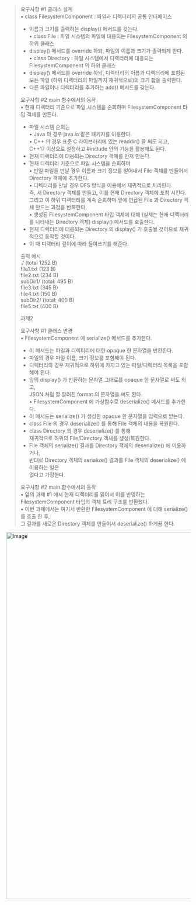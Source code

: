 > 요구사항 #1 클래스 설계  
> • class FilesystemComponent : 파일과 디렉터리의 공통 인터페이스  
>   - 이름과 크기를 출력하는 display() 메서드를 갖는다.  
> • class File : 파일 시스템의 파일에 대응되는 FilesystemComponent 의 하위 클래스  
>   - display() 메서드를 override 하되, 파일의 이름과 크기가 출력되게 한다.  
> • class Directory : 파일 시스템에서 디렉터리에 대응되는 FilesystemComponent 의 하위 클래스  
>   - display() 메서드를 override 하되, 디렉터리의 이름과 디렉터리에 포함된 모든 파일 (하위 디렉터리의 파일까지 재귀적으로)의 크기 합을 출력한다.  
>   - 다른 파일이나 디렉터리를 추가하는 add() 메서드를 갖는다.  
>  
> 요구사항 #2 main 함수에서의 동작  
> • 현재 디렉터리 기준으로 파일 시스템을 순회하며 FilesystemComponent 타입 객체를 만든다.  
>   - 파일 시스템 순회는  
>     • Java 의 경우 java.io 같은 패키지를 이용한다.  
>     • C++ 의 경우 표준 C 라이브러리에 있는 readdir() 을 써도 되고,  
>       C++17 이상으로 설정하고 #include <filesystem> 안의 기능을 활용해도 된다.  
>   - 현재 디렉터리에 대응되는 Directory 객체를 먼저 만든다.  
>   - 현재 디렉터리 기준으로 파일 시스템을 순회하며  
>     • 만일 파일을 만날 경우 이름과 크기 정보를 얻어내서 File 객체를 만들어서 Directory 객체에 추가한다.  
>     • 디렉터리를 만날 경우 DFS 방식을 이용해서 재귀적으로 처리한다.  
>       즉, 새 Directory 객체를 만들고, 이를 현재 Directory 객체에 포함 시킨다.  
>       그리고 이 하위 디렉터리를 계속 순회하며 앞에 언급된 File 과 Directory 객체 만드는 과정을 반복한다.  
> • 생성된 FilesystemComponent 타입 객체에 대해 (실제는 현재 디렉터리를 나타내는 Directory 객체) display() 메서드를 호출한다.  
>   - 현재 디렉터리에 대응되는 Directory 의 display() 가 호출될 것이므로 재귀적으로 동작할 것이다.  
>   - 이 때 디렉터리 깊이에 따라 들여쓰기를 해준다.  
>  
> 출력 예시  
> ./ (total 1252 B)  
>  file1.txt (123 B)  
>  file2.txt (234 B)  
>  subDir1/ (total: 495 B)  
>   file3.txt (345 B)  
>   file4.txt (150 B)  
>  subDir2/ (total: 400 B)  
>   file5.txt (400 B)  
>  
> 과제2  
>  
> 요구사항 #1 클래스 변경  
> • FilesystemComponent 에 serialize() 메서드를 추가한다.  
>   - 이 메서드는 파일과 디렉터리에 대한 opaque 한 문자열을 반환한다.  
>   - 파일의 경우 파일 이름, 크기 정보를 포함해야 된다.  
>   - 디렉터리의 경우 재귀적으로 하위에 가지고 있는 파일/디렉터리 목록을 포함해야 된다.  
>   - 앞의 display() 가 반환하는 문자열 그대로를 opaque 한 문자열로 써도 되고,  
>     JSON 처럼 잘 알려진 format 의 문자열을 써도 된다.  
> • FilesystemComponent 에 가상함수로 deserialize() 메서드를 추가한다.  
>   - 이 메서드는 serialize() 가 생성한 opaque 한 문자열을 입력으로 받는다.  
>   - class File 의 경우 deserialize() 를 통해 File 객체의 내용을 복원한다.  
>   - class Directory 의 경우 deserialize() 를 통해  
>     재귀적으로 하위의 File/Directory 객체를 생성/복원한다.  
>   - File 객체의 serialize() 결과를 Directory 객체의 deserialize() 에 이용하거나,  
>     반대로 Directory 객체의 serialize() 결과를 File 객체의 deserialize() 에 이용하는 일은  
>     없다고 가정한다.  
>  
> 요구사항 #2 main 함수에서의 동작  
> • 앞의 과제 #1 에서 현재 디렉터리를 읽어서 이를 반영하는  
>   FilesystemComponent 타입의 객체 트리 구조를 반환했다.  
> • 이번 과제에서는 여기서 반환한 FilesystemComponent 에 대해 serialize() 를 호출 한 후,  
>   그 결과를 새로운 Directory 객체를 만들어서 deserialize() 하게끔 한다.  
<img width="1004" alt="Image" src="https://github.com/user-attachments/assets/8cc2839a-8a05-4bd2-985d-68aa52629ac3" />
